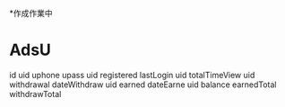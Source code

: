 *作成作業中

# AdsU

id uid uphone upass
uid registered lastLogin
uid totalTimeView
uid withdrawal dateWithdraw
uid earned dateEarne
uid balance earnedTotal withdrawTotal

